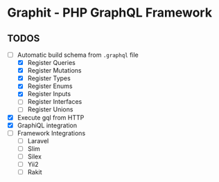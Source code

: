 Graphit - PHP GraphQL Framework
===============================

## TODOS

- [ ] Automatic build schema from `.graphql` file
  - [x] Register Queries
  - [x] Register Mutations
  - [x] Register Types
  - [x] Register Enums
  - [x] Register Inputs
  - [ ] Register Interfaces
  - [ ] Register Unions
- [x] Execute gql from HTTP
- [x] GraphiQL integration
- [ ] Framework Integrations
  - [ ] Laravel
  - [ ] Slim
  - [ ] Silex
  - [ ] Yii2
  - [ ] Rakit
